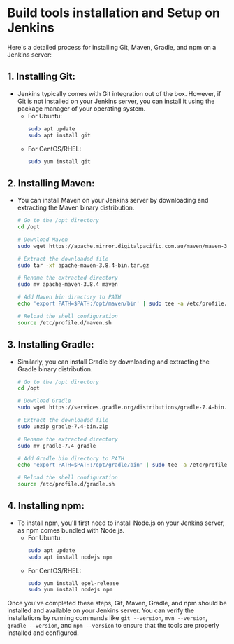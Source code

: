 # Build tools installation and Setup on Jenkins

Here's a detailed process for installing Git, Maven, Gradle, and npm on a Jenkins server:

## 1. **Installing Git**:

- Jenkins typically comes with Git integration out of the box. However, if Git is not installed on your Jenkins server, you can install it using the package manager of your operating system.
  - For Ubuntu:
    ```bash
    sudo apt update
    sudo apt install git
    ```
  - For CentOS/RHEL:
    ```bash
    sudo yum install git
    ```

## 2. **Installing Maven**:

- You can install Maven on your Jenkins server by downloading and extracting the Maven binary distribution.

  ```bash
  # Go to the /opt directory
  cd /opt

  # Download Maven
  sudo wget https://apache.mirror.digitalpacific.com.au/maven/maven-3/3.8.4/binaries/apache-maven-3.8.4-bin.tar.gz

  # Extract the downloaded file
  sudo tar -xf apache-maven-3.8.4-bin.tar.gz

  # Rename the extracted directory
  sudo mv apache-maven-3.8.4 maven

  # Add Maven bin directory to PATH
  echo 'export PATH=$PATH:/opt/maven/bin' | sudo tee -a /etc/profile.d/maven.sh

  # Reload the shell configuration
  source /etc/profile.d/maven.sh
  ```

## 3. **Installing Gradle**:

- Similarly, you can install Gradle by downloading and extracting the Gradle binary distribution.

  ```bash
  # Go to the /opt directory
  cd /opt

  # Download Gradle
  sudo wget https://services.gradle.org/distributions/gradle-7.4-bin.zip

  # Extract the downloaded file
  sudo unzip gradle-7.4-bin.zip

  # Rename the extracted directory
  sudo mv gradle-7.4 gradle

  # Add Gradle bin directory to PATH
  echo 'export PATH=$PATH:/opt/gradle/bin' | sudo tee -a /etc/profile.d/gradle.sh

  # Reload the shell configuration
  source /etc/profile.d/gradle.sh
  ```

## 4. **Installing npm**:

- To install npm, you'll first need to install Node.js on your Jenkins server, as npm comes bundled with Node.js.
  - For Ubuntu:
    ```bash
    sudo apt update
    sudo apt install nodejs npm
    ```
  - For CentOS/RHEL:
    ```bash
    sudo yum install epel-release
    sudo yum install nodejs npm
    ```

Once you've completed these steps, Git, Maven, Gradle, and npm should be installed and available on your Jenkins server. You can verify the installations by running commands like `git --version`, `mvn --version`, `gradle --version`, and `npm --version` to ensure that the tools are properly installed and configured.
